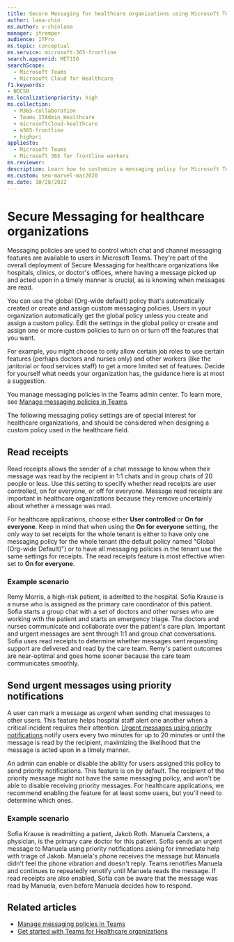 ```yaml
---
title: Secure Messaging for healthcare organizations using Microsoft Teams
author: lana-chin
ms.author: v-chinlana
manager: jtremper
audience: ITPro
ms.topic: conceptual
ms.service: microsoft-365-frontline
search.appverid: MET150
searchScope:
  - Microsoft Teams
  - Microsoft Cloud for Healthcare
f1.keywords:
- NOCSH
ms.localizationpriority: high
ms.collection:
  - M365-collaboration
  - Teams_ITAdmin_Healthcare
  - microsoftcloud-healthcare
  - m365-frontline
  - highpri
appliesto: 
  - Microsoft Teams
  - Microsoft 365 for frontline workers
ms.reviewer: 
description: Learn how to customize a messaging policy for Microsoft Teams that can include read receipts and priority notifications.
ms.custom: seo-marvel-mar2020
ms.date: 10/28/2022
---
```


# Secure Messaging for healthcare organizations

Messaging policies are used to control which chat and channel messaging features are available to users in Microsoft Teams. They're part of the overall deployment of Secure Messaging for healthcare organizations like hospitals, clinics, or doctor's offices, where having a message picked up and acted upon in a timely manner is crucial, as is knowing when messages are read.

You can use the global (Org-wide default) policy that's automatically created or create and assign custom messaging policies. Users in your organization automatically get the global policy unless you create and assign a custom policy. Edit the settings in the global policy or create and assign one or more custom policies to turn on or turn off the features that you want.

For example, you might choose to only allow certain job roles to use certain features (perhaps doctors and nurses only) and other workers (like the janitorial or food services staff) to get a more limited set of features. Decide for yourself what needs your organization has, the guidance here is at most a suggestion.

You manage messaging policies in the Teams admin center. To learn more, see [Manage messaging policies in Teams](/microsoftteams/messaging-policies-in-teams).

The following messaging policy settings are of special interest for healthcare organizations, and should be considered when designing a custom policy used in the healthcare field.

## Read receipts

Read receipts allows the sender of a chat message to know when their message was read by the recipient in 1:1 chats and in group chats of 20 people or less. Use this setting to specify whether read receipts are user controlled, on for everyone, or off for everyone. Message read receipts are important in healthcare organizations because they remove uncertainly about whether a message was read.

For healthcare applications, choose either **User controlled** or **On for everyone**. Keep in mind that when using the **On for everyone** setting, the only way to set receipts for the whole tenant is either to have only one messaging policy for the whole tenant (the default policy named "Global (Org-wide Default)") or to have all messaging policies in the tenant use the same settings for receipts. The read receipts feature is most effective when set to **On for everyone**.

<!--*Usage example without read receipts:* Jakob Roth, a high risk patient, is admitted to the hospital. Sofia Krause is a nurse working as part of the inter-disciplinary team (IDT) of medical workers, including different specialists, is assigned as the primary care coordinator in charge of this patient. Sofia sends emails and other instant messages to a group of nurses and doctors who use various messaging clients and apps, and often gets no response or indication whether a message was read by team members. Due to tangled communication processes, Jakob's medication is misapplied and his hospital stay is extended.-->

### Example scenario

Remy Morris, a high-risk patient, is admitted to the hospital. Sofia Krause is a nurse who is assigned as the primary care coordinator of this patient. Sofia starts a group chat with a set of doctors and other nurses who are working with the patient and starts an emergency triage. The doctors and nurses communicate and collaborate over the patient's care plan. Important and urgent messages are sent through 1:1 and group chat conversations. Sofia uses read receipts to determine whether messages sent requesting support are delivered and read by the care team. Remy's patient outcomes are near-optimal and goes home sooner because the care team communicates smoothly.

## Send urgent messages using priority notifications

A user can mark a message as *urgent* when sending chat messages to other users. This feature helps hospital staff alert one another when a critical incident requires their attention. [Urgent messages using priority notifications](https://support.microsoft.com/article/mark-a-message-as-important-or-urgent-in-teams-ea99d5b6-1317-4550-8d75-86ff14cd4462) notify users every two minutes for up to 20 minutes or until the message is read by the recipient, maximizing the likelihood that the message is acted upon in a timely manner.

An admin can enable or disable the ability for users assigned this policy to send priority notifications. This feature is on by default. The recipient of the priority message might not have the same messaging policy, and won't be able to disable receiving priority messages. For healthcare applications, we recommend enabling the feature for at least some users, but you'll need to determine which ones.

### Example scenario

Sofia Krause is readmitting a patient, Jakob Roth. Manuela Carstens, a physician, is the primary care doctor for this patient. Sofia sends an urgent message to Manuela using priority notifications asking for immediate help with triage of Jakob. Manuela's phone receives the message but Manuela didn't feel the phone vibration and doesn't reply. Teams renotifies Manuela and continues to repeatedly renotify until Manuela reads the message. If read receipts are also enabled, Sofia can be aware that the message was read by Manuela, even before Manuela decides how to respond.

## Related articles

- [Manage messaging policies in Teams](/microsoftteams/messaging-policies-in-teams)
- [Get started with Teams for Healthcare organizations](teams-in-hc.md)
